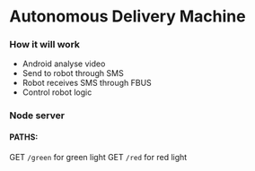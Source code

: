 # Autonomous Delivery Machine

### How it will work

* Android analyse video
* Send to robot through SMS
* Robot receives SMS through FBUS
* Control robot logic

### Node server

#### PATHS:

GET `/green` for green light
GET `/red` for red light